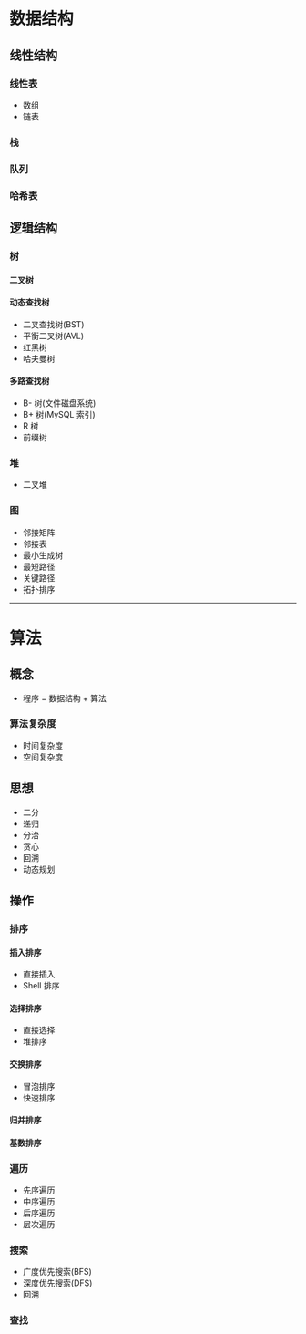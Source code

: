 



# 数据结构

## 线性结构
### 线性表
- 数组
- 链表
### 栈
### 队列
### 哈希表

## 逻辑结构
### 树
#### 二叉树
#### 动态查找树
- 二叉查找树(BST)
- 平衡二叉树(AVL)
- 红黑树
- 哈夫曼树
#### 多路查找树
- B- 树(文件磁盘系统)
- B+ 树(MySQL 索引)
- R 树
- 前缀树
### 堆
- 二叉堆
### 图
- 邻接矩阵
- 邻接表
- 最小生成树
- 最短路径
- 关键路径
- 拓扑排序

---

# 算法

## 概念
- 程序 = 数据结构 + 算法
### 算法复杂度
- 时间复杂度
- 空间复杂度

## 思想
- 二分
- 递归
- 分治
- 贪心
- 回溯
- 动态规划

## 操作
### 排序
#### 插入排序
- 直接插入
- Shell 排序
#### 选择排序
- 直接选择
- 堆排序
#### 交换排序
- 冒泡排序
- 快速排序
#### 归并排序
#### 基数排序
### 遍历
- 先序遍历
- 中序遍历
- 后序遍历
- 层次遍历
### 搜索
- 广度优先搜索(BFS)
- 深度优先搜索(DFS)
- 回溯

### 查找